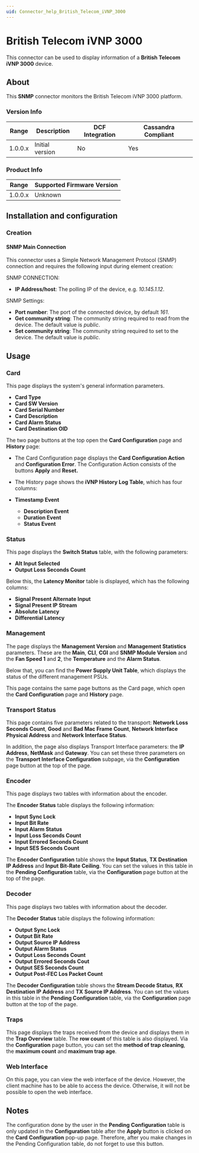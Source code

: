 ```yaml
---
uid: Connector_help_British_Telecom_iVNP_3000
---
```


# British Telecom iVNP 3000

This connector can be used to display information of a **British Telecom iVNP 3000** device.

## About

This **SNMP** connector monitors the British Telecom iVNP 3000 platform.

### Version Info

| Range | Description | DCF Integration | Cassandra Compliant |
|------------------|-----------------|---------------------|-------------------------|
| 1.0.0.x          | Initial version | No                  | Yes                     |

### Product Info

| Range | Supported Firmware Version |
|------------------|-----------------------------|
| 1.0.0.x          | Unknown                     |

## Installation and configuration

### Creation

#### SNMP Main Connection

This connector uses a Simple Network Management Protocol (SNMP) connection and requires the following input during element creation:

SNMP CONNECTION:

- **IP Address/host**: The polling IP of the device, e.g. *10.145.1.12*.

SNMP Settings:

- **Port number**: The port of the connected device, by default *161*.
- **Get community string**: The community string required to read from the device. The default value is *public*.
- **Set community string**: The community string required to set to the device. The default value is *public*.

## Usage

### Card

This page displays the system's general information parameters.

- **Card Type**
- **Card SW Version**
- **Card Serial Number**
- **Card Description**
- **Card Alarm Status**
- **Card Destination OID**

The two page buttons at the top open the **Card Configuration** page and **History** page:

- The Card Configuration page displays the **Card Configuration Action** and **Configuration Error**. The Configuration Action consists of the buttons **Apply** and **Reset.**

- The History page shows the **iVNP History Log Table**, which has four columns:

- **Timestamp Event**
  - **Description Event**
  - **Duration Event**
  - **Status Event**

### Status

This page displays the **Switch Status** table, with the following parameters:

- **Alt Input Selected**
- **Output Loss Seconds Count**

Below this, the **Latency Monitor** table is displayed, which has the following columns:

- **Signal Present Alternate Input**
- **Signal Present IP Stream**
- **Absolute Latency**
- **Differential Latency**

### Management

The page displays the **Management Version** and **Management Statistics** parameters. These are the **Main**, **CLI**, **CGI** and **SNMP Module Version** and the **Fan Speed 1** and **2**, the **Temperature** and the **Alarm Status**.

Below that, you can find the **Power Supply Unit Table**, which displays the status of the different management PSUs.

This page contains the same page buttons as the Card page, which open the **Card Configuration** page and **History** page.

### Transport Status

This page contains five parameters related to the transport: **Network Loss Seconds Count**, **Good** and **Bad Mac Frame Count**, **Network Interface Physical Address** and **Network Interface Status**.

In addition, the page also displays Transport Interface parameters: the **IP Address**, **NetMask** and **Gateway**. You can set these three parameters on the **Transport Interface Configuration** subpage, via the **Configuration** page button at the top of the page.

### Encoder

This page displays two tables with information about the encoder.

The **Encoder Status** table displays the following information:

- **Input Sync Lock**
- **Input Bit Rate**
- **Input Alarm Status**
- **Input Loss Seconds Count**
- **Input Errored Seconds Count**
- **Input SES Seconds Count**

The **Encoder Configuration** table shows the **Input Status**, **TX** **Destination IP Address** and **Input** **Bit-Rate Ceiling**. You can set the values in this table in the **Pending Configuration** table, via the **Configuration** page button at the top of the page.

### Decoder

This page displays two tables with information about the decoder.

The **Decoder Status** table displays the following information:

- **Output Sync Lock**
- **Output Bit Rate**
- **Output Source IP Address**
- **Output Alarm Status**
- **Output Loss Seconds Count**
- **Output Errored Seconds Cout**
- **Output SES Seconds Count**
- **Output Post-FEC Los Packet Count**

The **Decoder Configuration** table shows the **Stream Decode Status**, **RX Destination IP Address** and **TX** **Source IP Address**. You can set the values in this table in the **Pending Configuration** table, via the **Configuration** page button at the top of the page.

### Traps

This page displays the traps received from the device and displays them in the **Trap Overview** table. The **row count** of this table is also displayed. Via the **Configuration** page button, you can set the **method of trap cleaning**, the **maximum count** and **maximum trap age**.

### Web Interface

On this page, you can view the web interface of the device. However, the client machine has to be able to access the device. Otherwise, it will not be possible to open the web interface.

## Notes

The configuration done by the user in the **Pending** **Configuration** table is only updated in the **Configuration** table after the **Apply** button is clicked on the **Card** **Configuration** pop-up page. Therefore, after you make changes in the Pending Configuration table, do not forget to use this button.
